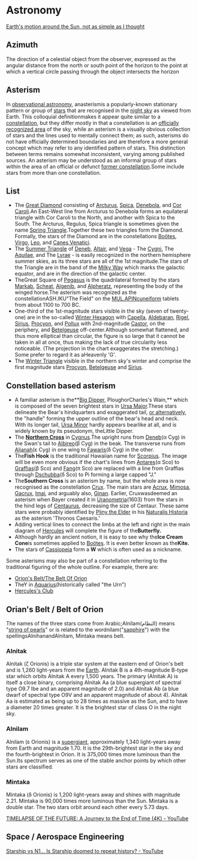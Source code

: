 # Astronomy

[Earth's motion around the Sun, not as simple as I thought](https://youtu.be/82p-DYgGFjI)

## Azimuth

The direction of a celestial object from the observer, expressed as the angular distance from the north or south point of the horizon to the point at which a vertical circle passing through the object intersects the horizon

## Asterism

In [observational astronomy](https://en.wikipedia.org/wiki/Observational_astronomy), anasterismis a popularly-known stationary pattern or group of [stars](https://en.wikipedia.org/wiki/Star) that are recognised in the [night sky](https://en.wikipedia.org/wiki/Night_sky) as viewed from Earth. This colloquial definitionmakes it appear quite similar to a [constellation](https://en.wikipedia.org/wiki/Constellation), but they differ mostly in that a constellation is an [officially recognized area](https://en.wikipedia.org/wiki/88_modern_constellations) of the sky, while an asterism is a visually obvious collection of stars and the lines used to mentally connect them; as such, asterisms do not have officially determined boundaries and are therefore a more general concept which may refer to any identified pattern of stars. This distinction between terms remains somewhat inconsistent, varying among published sources. An asterism may be understood as an informal group of stars within the area of an official or defunct [former constellation](https://en.wikipedia.org/wiki/Former_constellations).Some include stars from more than one constellation.

## List

- The [Great Diamond](https://en.wikipedia.org/wiki/Great_Diamond) consisting of [Arcturus](https://en.wikipedia.org/wiki/Arcturus), [Spica](https://en.wikipedia.org/wiki/Spica), [Denebola](https://en.wikipedia.org/wiki/Denebola), and [Cor Caroli](https://en.wikipedia.org/wiki/Cor_Caroli).An East-West line from Arcturus to Denebola forms an equilateral triangle with Cor Caroli to the North, and another with Spica to the South. The Arcturus, Regulus, Spica triangle is sometimes given the name [Spring Triangle](https://en.wikipedia.org/wiki/Spring_Triangle).Together these two triangles form the Diamond. Formally, the stars of the Diamond are in the constellations [Boötes](https://en.wikipedia.org/wiki/Bo%C3%B6tes), [Virgo](https://en.wikipedia.org/wiki/Virgo_(constellation)), [Leo](https://en.wikipedia.org/wiki/Leo_(constellation)), and [Canes Venatici](https://en.wikipedia.org/wiki/Canes_Venatici).
- The [Summer Triangle](https://en.wikipedia.org/wiki/Summer_Triangle) of [Deneb](https://en.wikipedia.org/wiki/Deneb), [Altair](https://en.wikipedia.org/wiki/Altair), and [Vega](https://en.wikipedia.org/wiki/Vega) - The [Cygni](https://en.wikipedia.org/wiki/Cygnus_(constellation)), The [Aquilae](https://en.wikipedia.org/wiki/Aquila_(constellation)), and The [Lyrae](https://en.wikipedia.org/wiki/Lyra) - is easily recognized in the northern hemisphere summer skies, as its three stars are all of the 1st magnitude.The stars of the Triangle are in the band of the [Milky Way](https://en.wikipedia.org/wiki/Milky_Way) which marks the galactic equator, and are in the direction of the galactic center.
- TheGreat Square of [Pegasus](https://en.wikipedia.org/wiki/Pegasus_(constellation)) is the quadrilateral formed by the stars [Markab](https://en.wikipedia.org/wiki/Alpha_Pegasi), [Scheat](https://en.wikipedia.org/wiki/Beta_Pegasi), [Algenib](https://en.wikipedia.org/wiki/Gamma_Pegasi), and [Alpheratz](https://en.wikipedia.org/wiki/Alpha_Andromedae), representing the body of the winged horse.The asterism was recognized as the constellationASH.IKU"The Field" on the [MUL.APIN](https://en.wikipedia.org/wiki/MUL.APIN)[cuneiform](https://en.wikipedia.org/wiki/Cuneiform) tablets from about 1100 to 700 BC.
- One-third of the 1st-magnitude stars visible in the sky (seven of twenty-one) are in the so-called [Winter Hexagon](https://en.wikipedia.org/wiki/Winter_Hexagon) with [Capella](https://en.wikipedia.org/wiki/Capella_(star)), [Aldebaran](https://en.wikipedia.org/wiki/Aldebaran), [Rigel](https://en.wikipedia.org/wiki/Rigel), [Sirius](https://en.wikipedia.org/wiki/Sirius), [Procyon](https://en.wikipedia.org/wiki/Procyon), and [Pollux](https://en.wikipedia.org/wiki/Pollux_(star)) with 2nd-magnitude [Castor](https://en.wikipedia.org/wiki/Castor_(star)), on the periphery, and [Betelgeuse](https://en.wikipedia.org/wiki/Betelgeuse) off-center.Although somewhat flattened, and thus more elliptical than circular, the figure is so large that it cannot be taken in all at once, thus making the lack of true circularity less noticeable. (The projection in the chart exaggerates the stretching.) Some prefer to regard it as aHeavenly 'G'.
- The [Winter Triangle](https://en.wikipedia.org/wiki/Winter_Triangle) visible in the northern sky's winter and comprise the first magnitude stars [Procyon](https://en.wikipedia.org/wiki/Procyon), [Betelgeuse](https://en.wikipedia.org/wiki/Betelgeuse) and [Sirius](https://en.wikipedia.org/wiki/Sirius).

## Constellation based asterism

- A familiar asterism is the**[Big Dipper](https://en.wikipedia.org/wiki/Big_Dipper), PloughorCharles's Wain,** which is composed of the seven brightest stars in [Ursa Major](https://en.wikipedia.org/wiki/Ursa_Major).These stars delineate the Bear's hindquarters and exaggerated tail, [or alternatively](https://en.wikipedia.org/wiki/Ursa_Major#Graphic_visualisation), the "handle" forming the upper outline of the bear's head and neck. With its longer tail, [Ursa Minor](https://en.wikipedia.org/wiki/Ursa_Minor) hardly appears bearlike at all, and is widely known by its pseudonym, theLittle Dipper.
- The [**Northern Cross**](https://en.wikipedia.org/wiki/Northern_Cross_(asterism)) in [Cygnus](https://en.wikipedia.org/wiki/Cygnus_(constellation)).The upright runs from [Deneb](https://en.wikipedia.org/wiki/Deneb)(α Cyg) in the Swan's tail to [Albireo](https://en.wikipedia.org/wiki/Albireo)(β Cyg) in the beak. The transverse runs from [Aljanah](https://en.wikipedia.org/wiki/Epsilon_Cygni)(ε Cyg) in one wing to [Fawaris](https://en.wikipedia.org/wiki/Delta_Cygni)(δ Cyg) in the other.
- The**Fish Hook** is the traditional Hawaiian name for [Scorpius](https://en.wikipedia.org/wiki/Scorpius). The image will be even more obvious if the chart's lines from [Antares](https://en.wikipedia.org/wiki/Antares)(α Sco) to [Graffias](https://en.wikipedia.org/wiki/Beta_Scorpii)(β Sco) and [Fang](https://en.wikipedia.org/wiki/Pi_Scorpii)(π Sco) are replaced with a line from Graffias through [Dschubba](https://en.wikipedia.org/wiki/Delta_Scorpii)(δ Sco) to Pi forming a large capped "J."
- The**Southern Cross** is an asterism by name, but the whole area is now recognised as the constellation [Crux](https://en.wikipedia.org/wiki/Crux). The main stars are [Acrux](https://en.wikipedia.org/wiki/Acrux), [Mimosa](https://en.wikipedia.org/wiki/Beta_Crucis), [Gacrux](https://en.wikipedia.org/wiki/Gacrux), [Imai](https://en.wikipedia.org/wiki/Delta_Crucis), and arguably also, [Ginan](https://en.wikipedia.org/wiki/Epsilon_Crucis). Earlier, Cruxwasdeemed an asterism when Bayer created it in [Uranometria](https://en.wikipedia.org/wiki/Uranometria)(1603) from the stars in the hind legs of [Centaurus](https://en.wikipedia.org/wiki/Centaurus), decreasing the size of Centaur. These same stars were probably identified by [Pliny the Elder](https://en.wikipedia.org/wiki/Pliny_the_Elder) in his [Naturalis Historia](https://en.wikipedia.org/wiki/Naturalis_Historia) as the asterism 'Thronos Caesaris.'
- Adding vertical lines to connect the limbs at the left and right in the main diagram of [Hercules](https://en.wikipedia.org/wiki/Hercules_(constellation)) will complete the figure of the**Butterfly.**
- Although hardly an ancient notion, it is easy to see why the**Ice Cream Cone**is sometimes applied to [Boötes](https://en.wikipedia.org/wiki/Bo%C3%B6tes). It is even better known as the**Kite.**
- The stars of [Cassiopeia](https://en.wikipedia.org/wiki/Cassiopeia_(constellation)) form a **W** which is often used as a nickname.

Some asterisms may also be part of a constellation referring to the traditional figuring of the whole outline. For example, there are:

- [Orion's Belt/The Belt Of Orion](https://en.wikipedia.org/wiki/Orion%27s_Belt)
- TheY in [Aquarius](https://en.wikipedia.org/wiki/Aquarius_(constellation))(historically called "the Urn")
- [Hercules's Club](https://en.wikipedia.org/wiki/Hercules_(constellation))

## Orian's Belt / Belt of Orion

The names of the three stars come from Arabic;Alnilam(النظام) means "[string of pearls](https://en.wikipedia.org/wiki/Pearl#Pearls_in_jewelry)" or is related to the wordnilam("[sapphire](https://en.wikipedia.org/wiki/Sapphire)") with the spellingsAlnihanandAlnitam, Mintaka means belt.

### Alnitak

Alnitak (ζ Orionis) is a triple star system at the eastern end of Orion's belt and is 1,260 light-years from the [Earth](https://en.wikipedia.org/wiki/Earth). Alnitak B is a 4th-magnitude B-type star which orbits Alnitak A every 1,500 years. The primary (Alnitak A) is itself a close binary, comprising Alnitak Aa (a blue supergiant of spectral type O9.7 Ibe and an apparent magnitude of 2.0) and Alnitak Ab (a blue dwarf of spectral type O9V and an apparent magnitude of about 4). Alnitak Aa is estimated as being up to 28 times as massive as the Sun, and to have a diameter 20 times greater. It is the brightest star of class O in the night sky.

### Alnilam

Alnilam (ε Orionis) is a [supergiant](https://en.wikipedia.org/wiki/Supergiant), approximately 1,340 light-years away from Earth and magnitude 1.70. It is the 29th-brightest star in the sky and the fourth-brightest in Orion. It is 375,000 times more luminous than the Sun.Its spectrum serves as one of the stable anchor points by which other stars are classified.

### Mintaka

Mintaka (δ Orionis) is 1,200 light-years away and shines with magnitude 2.21. Mintaka is 90,000 times more luminous than the Sun. Mintaka is a double star. The two stars orbit around each other every 5.73 days.

[TIMELAPSE OF THE FUTURE: A Journey to the End of Time (4K) - YouTube](https://www.youtube.com/watch?v=uD4izuDMUQA)

## Space / Aerospace Engineering

[Starship vs N1... Is Starship doomed to repeat history? - YouTube](https://www.youtube.com/watch?v=AgqZMK22LEk)
